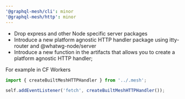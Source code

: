 ```yaml
---
'@graphql-mesh/cli': minor
'@graphql-mesh/http': minor
---
```


- Drop express and other Node specific server packages
- Introduce a new platform agnostic HTTP handler package using itty-router and @whatwg-node/server
- Introduce a new function in the artifacts that allows you to create a platform agnostic HTTP handler;

For example in CF Workers
```ts
import { createBuiltMeshHTTPHandler } from '../.mesh';

self.addEventListener('fetch', createBuiltMeshHTTPHandler());
```
